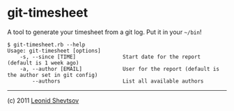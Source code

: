 # git-timesheet

A tool to generate your timesheet from a git log. Put it in your `~/bin`!

    $ git-timesheet.rb --help
    Usage: git-timesheet [options]
        -s, --since [TIME]               Start date for the report (default is 1 week ago)
        -a, --author [EMAIL]             User for the report (default is the author set in git config)
            --authors                    List all available authors

* * *

(c) 2011 [Leonid Shevtsov](http://leonid.shevtsov.me)

